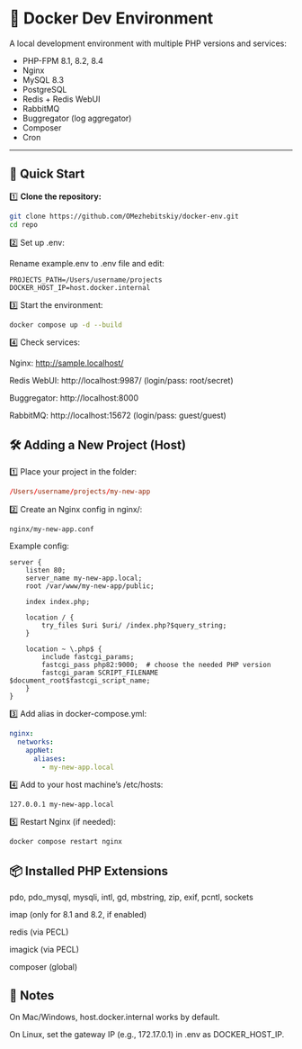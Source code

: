 # 🐳 Docker Dev Environment

A local development environment with multiple PHP versions and services:
- PHP-FPM 8.1, 8.2, 8.4
- Nginx
- MySQL 8.3
- PostgreSQL
- Redis + Redis WebUI
- RabbitMQ
- Buggregator (log aggregator)
- Composer
- Cron

---
## 🚀 Quick Start
1️⃣ **Clone the repository:**

```bash
git clone https://github.com/OMezhebitskiy/docker-env.git
cd repo
```

2️⃣ Set up .env:

Rename example.env to .env file and edit:
```dotenv
PROJECTS_PATH=/Users/username/projects
DOCKER_HOST_IP=host.docker.internal
```

3️⃣ Start the environment:

```bash
docker compose up -d --build
```

4️⃣ Check services:

Nginx: http://sample.localhost/

Redis WebUI: http://localhost:9987/ (login/pass: root/secret)

Buggregator: http://localhost:8000

RabbitMQ: http://localhost:15672 (login/pass: guest/guest)


## 🛠 Adding a New Project (Host)

1️⃣ Place your project in the folder:

```conf
/Users/username/projects/my-new-app
```
2️⃣ Create an Nginx config in nginx/:

```nginx
nginx/my-new-app.conf
```
Example config:

```nginx
server {
    listen 80;
    server_name my-new-app.local;
    root /var/www/my-new-app/public;

    index index.php;

    location / {
        try_files $uri $uri/ /index.php?$query_string;
    }

    location ~ \.php$ {
        include fastcgi_params;
        fastcgi_pass php82:9000;  # choose the needed PHP version
        fastcgi_param SCRIPT_FILENAME $document_root$fastcgi_script_name;
    }
}
```

3️⃣ Add alias in docker-compose.yml:

```yaml
nginx:
  networks:
    appNet:
      aliases:
        - my-new-app.local
```

4️⃣ Add to your host machine’s /etc/hosts:

```text
127.0.0.1 my-new-app.local
```

5️⃣ Restart Nginx (if needed):

```bash
docker compose restart nginx
```


## 📦 Installed PHP Extensions

pdo, pdo_mysql, mysqli, intl, gd, mbstring, zip, exif, pcntl, sockets

imap (only for 8.1 and 8.2, if enabled)

redis (via PECL)

imagick (via PECL)

composer (global)


## 🧠 Notes
On Mac/Windows, host.docker.internal works by default.

On Linux, set the gateway IP (e.g., 172.17.0.1) in .env as DOCKER_HOST_IP.